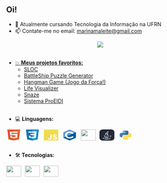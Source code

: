 ## Oi!

- 🌱 Atualmente cursando Tecnologia da Informação na UFRN
- 📫 Contate-me no email: marinamaleite@gmail.com
  
<div align="center">
  <a href="https://github.com/marina-medeiros">
  <img height="180em" src="https://github-readme-stats.vercel.app/api/top-langs/?username=mpazmarcato&layout=compact&langs_count=10&theme=midnight-purple"/>   
</div>

 ##    
- 💥 **Meus projetos favoritos:**
  - [SLOC](https://github.com/marina-medeiros/SLOC)
  - [BattleShip Puzzle Generator](https://github.com/marina-medeiros/BattleshipPuzzleGenerator)
  - [Hangman Game (Jogo da Forca!)](https://github.com/marina-medeiros/HangmanGame)
  - [Life Visualizer](https://github.com/marina-medeiros/LifeVisualizer)
  - [Snaze](https://github.com/marina-medeiros/snaze)
  - [Sistema ProEIDI](https://github.com/marina-medeiros/SistemaProEIDI)



 ##    
- 💻 **Linguagens:**
<div style="display: flex; flex-wrap: wrap; gap: 10px; margin-top: 5px;">
  <img align="center" height="30" width="40" src="https://raw.githubusercontent.com/devicons/devicon/master/icons/html5/html5-original.svg">
  <img align="center" height="30" width="40" src="https://raw.githubusercontent.com/devicons/devicon/master/icons/css3/css3-original.svg">
  <img align="center" height="30" width="40" src="https://raw.githubusercontent.com/devicons/devicon/master/icons/javascript/javascript-plain.svg">
  <img align="center" height="30" width="40" src="https://github.com/devicons/devicon/blob/master/icons/c/c-original.svg">
  <img align="center" height="30" width="40" src="https://cdn.jsdelivr.net/gh/devicons/devicon/icons/cplusplus/cplusplus-original.svg">
  <img align="center" height="30" width="40" src="https://github.com/tandpfun/skill-icons/blob/main/icons/Java-Dark.svg">
  <img align="center"  height="30" width="40" src="https://raw.githubusercontent.com/devicons/devicon/master/icons/python/python-original.svg">
</div>
 
 ## 
  - 🛠️ **Tecnologias:**

<div style="display: flex; flex-wrap: wrap; gap: 10px; margin-top: 5px;">
  <img align="center" height="30" width="40" src="https://cdn.jsdelivr.net/gh/devicons/devicon/icons/git/git-original.svg">
  <img align="center" height="30" width="40" src="https://cdn.jsdelivr.net/gh/devicons/devicon/icons/linux/linux-original.svg">
  <img align="center" height="30" width="40" src="https://cdn.jsdelivr.net/gh/devicons/devicon/icons/linux/linux-original.svg](https://cdn.jsdelivr.net/gh/devicons/devicon/icons/docker/docker-original.svg">
</div>

<!--![Snake animation](https://github.com/kaelpsu/kaelpsu/blob/output/github-contribution-grid-snake.svg)-->
